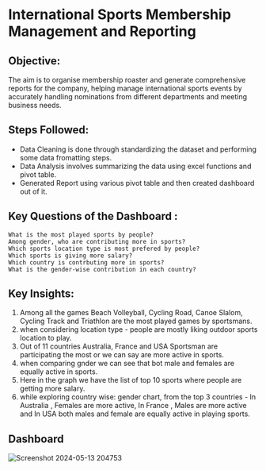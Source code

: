 # International Sports Membership Management and Reporting

## Objective:
The aim is to organise membership roaster and generate comprehensive reports for the company, helping manage international sports events by accurately handling nominations from different departments and meeting business needs.

## Steps Followed:
- Data Cleaning is done through standardizing the dataset and performing some data fromatting steps.
- Data Analysis involves summarizing the data using excel functions and pivot table.
- Generated Report using various pivot table and then created dashboard out of it.

## Key Questions of the Dashboard :

~~~
What is the most played sports by people?
Among gender, who are contributing more in sports?
Which sports location type is most prefered by people?
Which sports is giving more salary?
Which country is contrbuting more in sports?
What is the gender-wise contribution in each country?
~~~

## Key Insights:
1) Among all the games Beach Volleyball, Cycling Road, Canoe Slalom, Cycling Track and Triathlon are the most played games by sportsmans.
2) when considering location type - people are mostly liking outdoor sports location to play.
3) Out of 11 countries Australia, France and USA Sportsman are participating the most or we can say are more active in sports.
4) when comparing gnder we can see that bot male and females are equally active in sports.
5) Here in the graph we have the list of top 10 sports where people are getting more salary.
6) while exploring country wise: gender chart, from the top 3 countries - In Australia , Females are more active, In France , Males are more active and In USA both males and female are equally active in playing sports.

## Dashboard
![Screenshot 2024-05-13 204753](https://github.com/AnjaliKumari021/Sports_Data_Analysis_Using_Excel/assets/169189473/978091e5-ad67-4c17-ae74-f89b6ea3b8f8)

